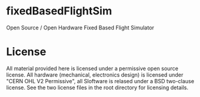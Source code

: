 # fixedBasedFlightSim
Open Source / Open Hardware Fixed Based Flight Simulator

# License
All material provided here is licensed under a permissive open source license. All hardware (mechanical, electronics design) is licensed under "CERN OHL V2 Permissive", all Sloftware is relased under a BSD two-clause license. See the two license files in the root directory for licensing details.
